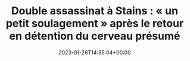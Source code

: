 ---
isIndex: false
title: "Double assassinat à Stains : « un petit soulagement » après le retour en détention du cerveau présumé"
date: 2023-01-26T14:35:04+00:00
concerned:
  - joseph-hazan
press:
  title: Le Parisien
  url: https://www.leparisien.fr/seine-saint-denis-93/double-assassinat-a-stains-un-petit-soulagement-apres-le-retour-en-detention-du-cerveau-presume-26-01-2023-6TMAM3YCIBDHJH2VSRFV2MKVGU.php
---